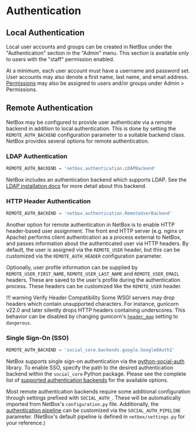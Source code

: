 # Authentication

## Local Authentication

Local user accounts and groups can be created in NetBox under the "Authentication" section in the "Admin" menu. This section is available only to users with the "staff" permission enabled.

At a minimum, each user account must have a username and password set. User accounts may also denote a first name, last name, and email address. [Permissions](../permissions.md) may also be assigned to users and/or groups under Admin > Permissions.

## Remote Authentication

NetBox may be configured to provide user authenticate via a remote backend in addition to local authentication. This is done by setting the `REMOTE_AUTH_BACKEND` configuration parameter to a suitable backend class. NetBox provides several options for remote authentication.

### LDAP Authentication

```python
REMOTE_AUTH_BACKEND = 'netbox.authentication.LDAPBackend'
```

NetBox includes an authentication backend which supports LDAP. See the [LDAP installation docs](../../installation/6-ldap.md) for more detail about this backend.

### HTTP Header Authentication

```python
REMOTE_AUTH_BACKEND = 'netbox.authentication.RemoteUserBackend'
```

Another option for remote authentication in NetBox is to enable HTTP header-based user assignment. The front end HTTP server (e.g. nginx or Apache) performs client authentication as a process external to NetBox, and passes information about the authenticated user via HTTP headers. By default, the user is assigned via the `REMOTE_USER` header, but this can be customized via the `REMOTE_AUTH_HEADER` configuration parameter.

Optionally, user profile information can be supplied by `REMOTE_USER_FIRST_NAME`, `REMOTE_USER_LAST_NAME` and `REMOTE_USER_EMAIL` headers. These are saved to the user's profile during the authentication process. These headers can be customized like the `REMOTE_USER` header.

!!! warning Verify Header Compatibility
    Some WSGI servers may drop headers which contain unsupported characters. For instance, gunicorn v22.0 and later silently drops HTTP headers containing underscores. This behavior can be disabled by changing gunicorn's [`header_map`](https://docs.gunicorn.org/en/stable/settings.html#header-map) setting to `dangerous`.

### Single Sign-On (SSO)

```python
REMOTE_AUTH_BACKEND = 'social_core.backends.google.GoogleOAuth2'
```

NetBox supports single sign-on authentication via the [python-social-auth](https://github.com/python-social-auth) library. To enable SSO, specify the path to the desired authentication backend within the `social_core` Python package. Please see the complete list of [supported authentication backends](https://github.com/python-social-auth/social-core/tree/master/social_core/backends) for the available options.

Most remote authentication backends require some additional configuration through settings prefixed with `SOCIAL_AUTH_`. These will be automatically imported from NetBox's `configuration.py` file. Additionally, the [authentication pipeline](https://python-social-auth.readthedocs.io/en/latest/pipeline.html) can be customized via the `SOCIAL_AUTH_PIPELINE` parameter. (NetBox's default pipeline is defined in `netbox/settings.py` for your reference.)
